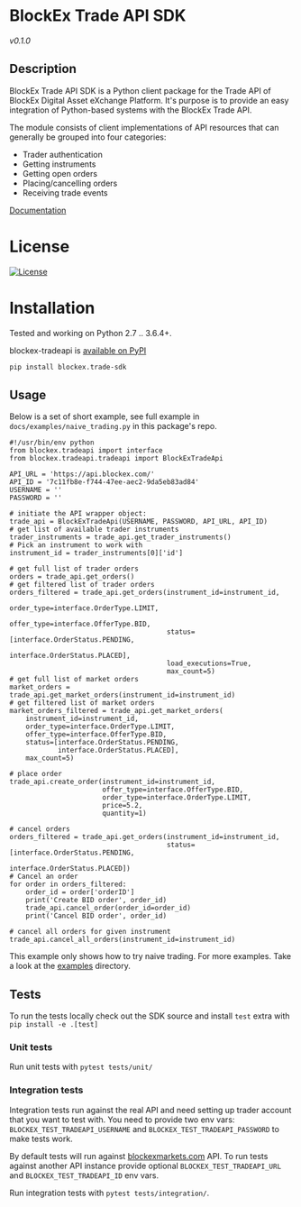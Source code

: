 # BlockEx Trade API SDK
_v0.1.0_

## Description
BlockEx Trade API SDK is a Python client package for the Trade API
of BlockEx Digital Asset eXchange Platform. It's purpose is to provide an
easy integration of Python-based systems with the BlockEx Trade API.

The module consists of client implementations of API resources that
can generally be grouped into four categories:

 - Trader authentication
 - Getting instruments
 - Getting open orders
 - Placing/cancelling orders
 - Receiving trade events

[Documentation](http://blockextrade-sdk.readthedocs.org/en/latest/index.html)

# License
[![License](http://img.shields.io/badge/Licence-MIT-brightgreen.svg)](LICENSE)

# Installation
Tested and working on Python 2.7 .. 3.6.4+.

blockex-tradeapi is [available on PyPI](http://pypi.python.org/pypi/blockex.trade-sdk/)
``` bash
pip install blockex.trade-sdk
```

## Usage

Below is a set of short example, see full example in
`docs/examples/naive_trading.py` in this package's repo.

```
#!/usr/bin/env python
from blockex.tradeapi import interface
from blockex.tradeapi.tradeapi import BlockExTradeApi

API_URL = 'https://api.blockex.com/'
API_ID = '7c11fb8e-f744-47ee-aec2-9da5eb83ad84'
USERNAME = ''
PASSWORD = ''

# initiate the API wrapper object:
trade_api = BlockExTradeApi(USERNAME, PASSWORD, API_URL, API_ID)
# get list of available trader instruments
trader_instruments = trade_api.get_trader_instruments()
# Pick an instrument to work with
instrument_id = trader_instruments[0]['id']

# get full list of trader orders
orders = trade_api.get_orders()
# get filtered list of trader orders
orders_filtered = trade_api.get_orders(instrument_id=instrument_id,
                                       order_type=interface.OrderType.LIMIT,
                                       offer_type=interface.OfferType.BID,
                                       status=[interface.OrderStatus.PENDING,
                                               interface.OrderStatus.PLACED],
                                       load_executions=True,
                                       max_count=5)
# get full list of market orders
market_orders = trade_api.get_market_orders(instrument_id=instrument_id)
# get filtered list of market orders
market_orders_filtered = trade_api.get_market_orders(
    instrument_id=instrument_id,
    order_type=interface.OrderType.LIMIT,
    offer_type=interface.OfferType.BID,
    status=[interface.OrderStatus.PENDING,
            interface.OrderStatus.PLACED],
    max_count=5)

# place order
trade_api.create_order(instrument_id=instrument_id,
                       offer_type=interface.OfferType.BID,
                       order_type=interface.OrderType.LIMIT,
                       price=5.2,
                       quantity=1)

# cancel orders
orders_filtered = trade_api.get_orders(instrument_id=instrument_id,
                                       status=[interface.OrderStatus.PENDING,
                                               interface.OrderStatus.PLACED])
# Cancel an order
for order in orders_filtered:
    order_id = order['orderID']
    print('Create BID order', order_id)
    trade_api.cancel_order(order_id=order_id)
    print('Cancel BID order', order_id)

# cancel all orders for given instrument
trade_api.cancel_all_orders(instrument_id=instrument_id)

```

This example only shows how to try naive trading.
For more examples. Take a look at the [examples](docs/examples/) directory.


## Tests
To run the tests locally check out the SDK source
and install `test` extra with `pip install -e .[test]`

### Unit tests
Run unit tests with `pytest tests/unit/`

### Integration tests
Integration tests run against the real API and need setting up trader
account that you want to test with. You need to provide two env vars:
`BLOCKEX_TEST_TRADEAPI_USERNAME` and `BLOCKEX_TEST_TRADEAPI_PASSWORD`
to make tests work.

By default tests will run against
[blockexmarkets.com](https://blockexmarkets.com) API. To run tests against
another API instance provide optional `BLOCKEX_TEST_TRADEAPI_URL`
and `BLOCKEX_TEST_TRADEAPI_ID` env vars.

Run integration tests with `pytest tests/integration/`.
